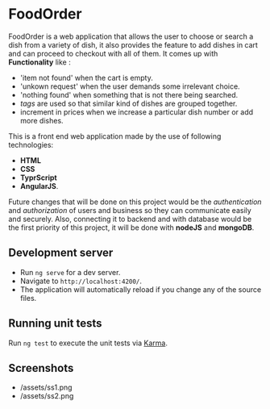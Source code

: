 # FoodOrder

FoodOrder is a web application that allows the user to choose or search a dish from a variety of dish, it also provides the feature to add dishes in cart and can proceed to checkout with all of them. 
It comes up with **Functionality** like :
- 'item not found' when the cart is empty.
- 'unkown request' when the user demands some irrelevant choice.
- 'nothing found' when something that is not there being searched.
- _tags_ are used so that similar kind of dishes are grouped together.
- increment in prices when we increase a particular dish number or add more dishes.

This is a front end web application made by the use of following technologies:
- **HTML**
- **CSS**
- **TyprScript**
- **AngularJS**.

Future changes that will be done on this project would be the _authentication_ and _authorization_ of users and business so they can communicate easily and securely.
Also, connecting it to backend and with database would be the first priority of this project, it will be done with **nodeJS** and **mongoDB**.

## Development server

- Run `ng serve` for a dev server. 
- Navigate to `http://localhost:4200/`. 
- The application will automatically reload if you change any of the source files.

## Running unit tests

Run `ng test` to execute the unit tests via [Karma](https://karma-runner.github.io).

## Screenshots

- /assets/ss1.png
- /assets/ss2.png